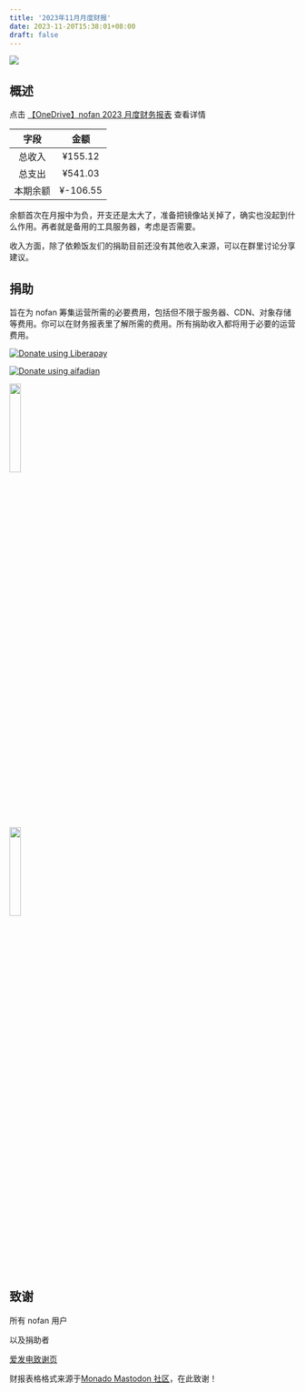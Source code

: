 ```yaml
---
title: '2023年11月月度财报'
date: 2023-11-20T15:38:01+08:00
draft: false
---
```


<img src="https://www.androidauthority.com/wp-content/uploads/2019/11/mastodon-social-network.jpg" />

## 概述

点击 [【OneDrive】nofan 2023 月度财务报表](https://1drv.ms/x/s!Amjhgi5Gq9pNiCi5mJfV3X4k-HQ4?e=4Q6FgJ) 查看详情

|   字段   |   金额   |
| :------: | :------: |
|  总收入  | ¥155.12  |
|  总支出  | ¥541.03  |
| 本期余额 | ¥-106.55 |

余额首次在月报中为负，开支还是太大了，准备把镜像站关掉了，确实也没起到什么作用。再者就是备用的工具服务器，考虑是否需要。

收入方面，除了依赖饭友们的捐助目前还没有其他收入来源，可以在群里讨论分享建议。

## 捐助

旨在为 nofan 筹集运营所需的必要费用，包括但不限于服务器、CDN、对象存储等费用。你可以在财务报表里了解所需的费用。所有捐助收入都将用于必要的运营费用。

<p><a href="https://zh.liberapay.com/nofan/"><img src="https://liberapay.com/assets/widgets/donate.svg" alt="Donate using Liberapay"></a>  </p>

<p><a href="https://afdian.net/a/twoheart"><img src="https://afdian.net/static/img/logo/logo.png" alt="Donate using aifadian"></a>  </p>

<img src="https://i.nofan.xyz/blog/finance/wechatpay.jpg" width="20%" class="medium-zoom-image">
<br />
<img src="https://i.nofan.xyz/blog/finance/alipay.jpg" width="20%" class="medium-zoom-image">

## 致谢

所有 nofan 用户

以及捐助者

[爱发电致谢页](https://afdian.net/@twoheart/thank?year=2023&month=3)

财报表格格式来源于[Monado Mastodon 社区](https://monado.ren/about/more)，在此致谢！
